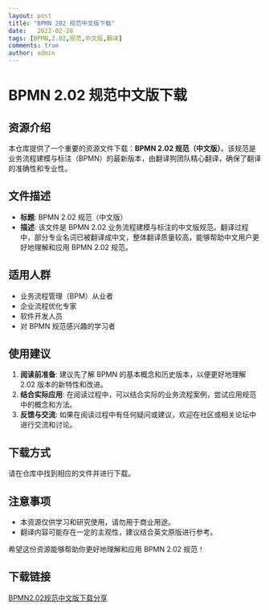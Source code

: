 ```yaml
---
layout: post
title: "BPMN 202 规范中文版下载"
date:   2022-02-28
tags: [BPMN,2.02,规范,中文版,翻译]
comments: true
author: admin
---
```

# BPMN 2.02 规范中文版下载

## 资源介绍

本仓库提供了一个重要的资源文件下载：**BPMN 2.02 规范（中文版）**。该规范是业务流程建模与标注（BPMN）的最新版本，由翻译狗团队精心翻译，确保了翻译的准确性和专业性。

## 文件描述

- **标题**: BPMN 2.02 规范（中文版）
- **描述**: 该文件是 BPMN 2.02 业务流程建模与标注的中文版规范。翻译过程中，部分专业名词已被翻译成中文，整体翻译质量较高，能够帮助中文用户更好地理解和应用 BPMN 2.02 规范。

## 适用人群

- 业务流程管理（BPM）从业者
- 企业流程优化专家
- 软件开发人员
- 对 BPMN 规范感兴趣的学习者

## 使用建议

1. **阅读前准备**: 建议先了解 BPMN 的基本概念和历史版本，以便更好地理解 2.02 版本的新特性和改进。
2. **结合实际应用**: 在阅读过程中，可以结合实际的业务流程案例，尝试应用规范中的概念和方法。
3. **反馈与交流**: 如果在阅读过程中有任何疑问或建议，欢迎在社区或相关论坛中进行交流和讨论。

## 下载方式

请在仓库中找到相应的文件并进行下载。

## 注意事项

- 本资源仅供学习和研究使用，请勿用于商业用途。
- 翻译内容可能存在一定的主观性，建议结合英文原版进行参考。

希望这份资源能够帮助你更好地理解和应用 BPMN 2.02 规范！

## 下载链接

[BPMN2.02规范中文版下载分享](https://pan.quark.cn/s/45f5365cec3c)